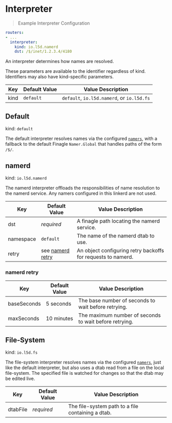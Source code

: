# Interpreter

> Example Interpreter Configuration

```yaml
routers:
- ...
  interpreter:
    kind: io.l5d.namerd
    dst: /$/inet/1.2.3.4/4180
```

An interpreter determines how names are resolved.

<aside class="notice">
These parameters are available to the identifier regardless of kind. Identifiers may also have kind-specific parameters.
</aside>

Key | Default Value | Value Description
--- | ------------- | -----------------
kind | `default` | `default`, `io.l5d.namerd`, or `io.l5d.fs`

## Default

kind: `default`

The default interpreter resolves names via the configured
[`namers`](config.md#namers), with a fallback to the default Finagle
`Namer.Global` that handles paths of the form `/$/`.

## namerd

kind: `io.l5d.namerd`

The namerd interpreter offloads the responsibilities of name resolution to the
namerd service.  Any namers configured in this linkerd are not used.

Key | Default Value | Value Description
--- | ------------- | -----------------
dst | _required_ | A finagle path locating the namerd service.
namespace | `default` | The name of the namerd dtab to use.
retry | see [namerd retry](#namerd-retry) | An object configuring retry backoffs for requests to namerd.

### namerd retry

Key | Default Value | Value Description
--- | ------------- | -----------------
baseSeconds | 5 seconds | The base number of seconds to wait before retrying.
maxSeconds | 10 minutes | The maximum number of seconds to wait before retrying.

## File-System

kind: `io.l5d.fs`

The file-system interpreter resolves names via the configured
[`namers`](config.md#namers), just like the default interpreter, but also uses
a dtab read from a file on the local file-system.  The specified file is watched
for changes so that the dtab may be edited live.

Key | Default Value | Value Description
--- | ------------- | -----------------
dtabFile | _required_ | The file-system path to a file containing a dtab.
